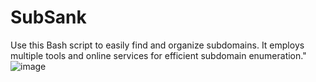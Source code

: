 # SubSank
Use this Bash script to easily find and organize subdomains. It employs multiple tools and online services for efficient subdomain enumeration."
![image](https://github.com/5hank4r/SubSank/assets/34772838/22c68de3-4292-413d-a749-7e97e9abdc60)
